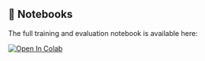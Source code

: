 ## 📓 Notebooks  

The full training and evaluation notebook is available here:  

[![Open In Colab](https://colab.research.google.com/assets/colab-badge.svg)](https://colab.research.google.com/github/ShrayHub/Sentiment-Analysis-Using-Deep-Learning/blob/main/notebooks/Sentiment_analysis_using_BERT.ipynb)


